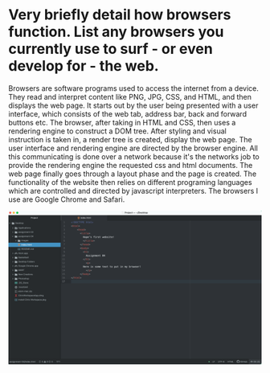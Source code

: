 # Very briefly detail how browsers function. List any browsers you currently use to surf - or even develop for - the web.
Browsers are software programs used to access the internet from a device. They read and interpret content like PNG, JPG, CSS, and HTML, and then displays the web page.
It starts out by the user being presented with a user interface, which consists of the web tab, address bar, back and forward buttons etc. The browser, after taking in HTML and CSS, then uses a rendering engine to construct a DOM tree. After styling and visual instruction is taken in, a render tree is created, display the web page. The user interface and rendering engine are directed by the browser engine. All this communicating is done over a network because it's the networks job to provide the rendering engine the requested css and html documents. The web page finally goes through a layout phase and the page is created. The functionality of the website then relies on different programing languages which are controlled and directed by javascript interpreters.
The browsers I use are Google Chrome and Safari.

![screenshot](./images/Screenshot.png)
